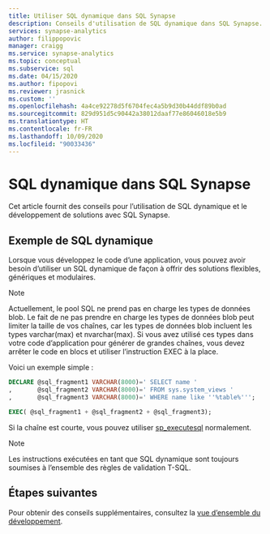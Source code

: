 ```yaml
---
title: Utiliser SQL dynamique dans SQL Synapse
description: Conseils d'utilisation de SQL dynamique dans SQL Synapse.
services: synapse-analytics
author: filippopovic
manager: craigg
ms.service: synapse-analytics
ms.topic: conceptual
ms.subservice: sql
ms.date: 04/15/2020
ms.author: fipopovi
ms.reviewer: jrasnick
ms.custom: ''
ms.openlocfilehash: 4a4ce92278d5f6704fec4a5b9d30b44ddf89b0ad
ms.sourcegitcommit: 829d951d5c90442a38012daaf77e86046018e5b9
ms.translationtype: HT
ms.contentlocale: fr-FR
ms.lasthandoff: 10/09/2020
ms.locfileid: "90033436"
---
```

# <a name="dynamic-sql-in-synapse-sql"></a>SQL dynamique dans SQL Synapse
Cet article fournit des conseils pour l’utilisation de SQL dynamique et le développement de solutions avec SQL Synapse.

## <a name="dynamic-sql-example"></a>Exemple de SQL dynamique

Lorsque vous développez le code d’une application, vous pouvez avoir besoin d’utiliser un SQL dynamique de façon à offrir des solutions flexibles, génériques et modulaires.

> [!NOTE]
> Actuellement, le pool SQL ne prend pas en charge les types de données blob. Le fait de ne pas prendre en charge les types de données blob peut limiter la taille de vos chaînes, car les types de données blob incluent les types varchar(max) et nvarchar(max). Si vous avez utilisé ces types dans votre code d’application pour générer de grandes chaînes, vous devez arrêter le code en blocs et utiliser l’instruction EXEC à la place.

Voici un exemple simple :

```sql
DECLARE @sql_fragment1 VARCHAR(8000)=' SELECT name '
,       @sql_fragment2 VARCHAR(8000)=' FROM sys.system_views '
,       @sql_fragment3 VARCHAR(8000)=' WHERE name like ''%table%''';

EXEC( @sql_fragment1 + @sql_fragment2 + @sql_fragment3);
```

Si la chaîne est courte, vous pouvez utiliser [sp_executesql](/sql/relational-databases/system-stored-procedures/sp-executesql-transact-sql?toc=/azure/synapse-analytics/toc.json&bc=/azure/synapse-analytics/breadcrumb/toc.json&view=azure-sqldw-latest) normalement.

> [!NOTE]
> Les instructions exécutées en tant que SQL dynamique sont toujours soumises à l’ensemble des règles de validation T-SQL.

## <a name="next-steps"></a>Étapes suivantes

Pour obtenir des conseils supplémentaires, consultez la [vue d’ensemble du développement](develop-overview.md).
